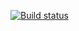 [![Build status](https://ci.appveyor.com/api/projects/status/bui3px61wiuko23c/branch/master?svg=true)](https://ci.appveyor.com/project/MaxBaks/lecture-9-task2/branch/master)